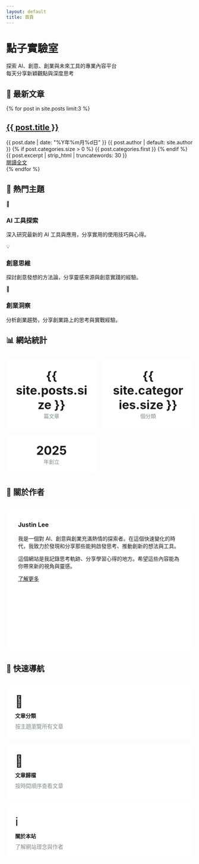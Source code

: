 ```yaml
---
layout: default
title: 首頁
---
```


<div class="hero-section">
  <h1>點子實驗室</h1>
  <p class="hero-description">探索 AI、創意、創業與未來工具的專業內容平台<br>每天分享新穎觀點與深度思考</p>
</div>

## 🚀 最新文章

<div class="post-list">
  {% for post in site.posts limit:3 %}
  <article class="post-card">
    <h2 class="post-title">
      <a href="{{ post.url | relative_url }}">{{ post.title }}</a>
    </h2>
    <div class="post-meta">
      <span class="post-date">{{ post.date | date: "%Y年%m月%d日" }}</span>
      <span class="post-author">{{ post.author | default: site.author }}</span>
      {% if post.categories.size > 0 %}
        <span class="post-category">{{ post.categories.first }}</span>
      {% endif %}
    </div>
    <div class="post-excerpt">
      {{ post.excerpt | strip_html | truncatewords: 30 }}
    </div>
    <a href="{{ post.url | relative_url }}" class="read-more">閱讀全文</a>
  </article>
  {% endfor %}
</div>

## 🎯 熱門主題

<div class="features-section">
  <div class="feature-card">
    <span class="feature-icon">🤖</span>
    <h3>AI 工具探索</h3>
    <p>深入研究最新的 AI 工具與應用，分享實用的使用技巧與心得。</p>
  </div>
  
  <div class="feature-card">
    <span class="feature-icon">💡</span>
    <h3>創意思維</h3>
    <p>探討創意發想的方法論，分享靈感來源與創意實踐的經驗。</p>
  </div>
  
  <div class="feature-card">
    <span class="feature-icon">🚀</span>
    <h3>創業洞察</h3>
    <p>分析創業趨勢，分享創業路上的思考與實戰經驗。</p>
  </div>
</div>

## 📊 網站統計

<div class="stats-section" style="display: grid; grid-template-columns: repeat(auto-fit, minmax(200px, 1fr)); gap: 1rem; margin: 2rem 0;">
  <div class="stat-card" style="background: white; padding: 1.5rem; border-radius: 10px; box-shadow: var(--shadow); text-align: center;">
    <div style="font-size: 2rem; font-weight: bold; color: var(--secondary-color);">{{ site.posts.size }}</div>
    <div style="color: #7f8c8d;">篇文章</div>
  </div>
  
  <div class="stat-card" style="background: white; padding: 1.5rem; border-radius: 10px; box-shadow: var(--shadow); text-align: center;">
    <div style="font-size: 2rem; font-weight: bold; color: var(--success-color);">{{ site.categories.size }}</div>
    <div style="color: #7f8c8d;">個分類</div>
  </div>
  
  <div class="stat-card" style="background: white; padding: 1.5rem; border-radius: 10px; box-shadow: var(--shadow); text-align: center;">
    <div style="font-size: 2rem; font-weight: bold; color: var(--accent-color);">2025</div>
    <div style="color: #7f8c8d;">年創立</div>
  </div>
</div>

## 👋 關於作者

<div class="author-section" style="background: white; padding: 2rem; border-radius: 15px; box-shadow: var(--shadow); margin: 2rem 0;">
  <div style="display: flex; align-items: center; gap: 2rem; flex-wrap: wrap;">
    <div style="flex: 1; min-width: 300px;">
      <h3 style="margin-top: 0; color: var(--primary-color);">Justin Lee</h3>
      <p>我是一個對 AI、創意與創業充滿熱情的探索者。在這個快速變化的時代，我致力於發現和分享那些能夠啟發思考、推動創新的想法與工具。</p>
      <p>這個網站是我記錄思考軌跡、分享學習心得的地方。希望這些內容能為你帶來新的視角與靈感。</p>
      <a href="{{ '/about/' | relative_url }}" class="btn btn-primary">了解更多</a>
    </div>
    <div style="text-align: center;">
      <div style="width: 120px; height: 120px; background: var(--gradient); border-radius: 50%; display: flex; align-items: center; justify-content: center; font-size: 3rem; color: white; margin: 0 auto;">👨‍💻</div>
    </div>
  </div>
</div>

## 🔗 快速導航

<div style="display: grid; grid-template-columns: repeat(auto-fit, minmax(250px, 1fr)); gap: 1rem; margin: 2rem 0;">
  <a href="{{ '/categories/' | relative_url }}" class="nav-card" style="background: white; padding: 1.5rem; border-radius: 10px; box-shadow: var(--shadow); text-decoration: none; color: inherit; transition: all 0.3s ease; display: block;">
    <div style="font-size: 2rem; margin-bottom: 0.5rem;">📂</div>
    <h4 style="margin: 0 0 0.5rem 0; color: var(--primary-color);">文章分類</h4>
    <p style="margin: 0; color: #7f8c8d; font-size: 0.9rem;">按主題瀏覽所有文章</p>
  </a>
  
  <a href="{{ '/archive/' | relative_url }}" class="nav-card" style="background: white; padding: 1.5rem; border-radius: 10px; box-shadow: var(--shadow); text-decoration: none; color: inherit; transition: all 0.3s ease; display: block;">
    <div style="font-size: 2rem; margin-bottom: 0.5rem;">📅</div>
    <h4 style="margin: 0 0 0.5rem 0; color: var(--primary-color);">文章歸檔</h4>
    <p style="margin: 0; color: #7f8c8d; font-size: 0.9rem;">按時間順序查看文章</p>
  </a>
  
  <a href="{{ '/about/' | relative_url }}" class="nav-card" style="background: white; padding: 1.5rem; border-radius: 10px; box-shadow: var(--shadow); text-decoration: none; color: inherit; transition: all 0.3s ease; display: block;">
    <div style="font-size: 2rem; margin-bottom: 0.5rem;">ℹ️</div>
    <h4 style="margin: 0 0 0.5rem 0; color: var(--primary-color);">關於本站</h4>
    <p style="margin: 0; color: #7f8c8d; font-size: 0.9rem;">了解網站理念與作者</p>
  </a>
</div>

<style>
.nav-card:hover {
  transform: translateY(-5px);
  box-shadow: var(--shadow-hover);
}
</style>
